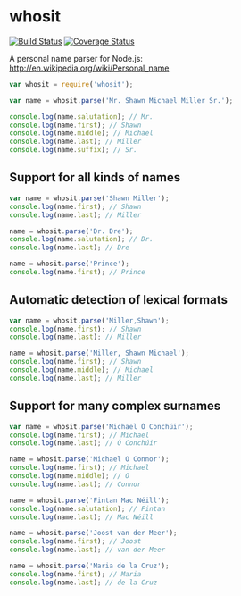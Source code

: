 # whosit

[![Build Status](https://github.com/mediocre/whosit/actions/workflows/test.yml/badge.svg?branch=main)](https://github.com/mediocre/whosit/actions?query=workflow%3Abuild+branch%3Amain)
[![Coverage Status](https://coveralls.io/repos/github/mediocre/whosit/badge.svg?branch=main)](https://coveralls.io/github/mediocre/whosit?branch=main)

A personal name parser for Node.js: http://en.wikipedia.org/wiki/Personal_name

```js
var whosit = require('whosit');

var name = whosit.parse('Mr. Shawn Michael Miller Sr.');

console.log(name.salutation); // Mr.
console.log(name.first); // Shawn
console.log(name.middle); // Michael
console.log(name.last); // Miller
console.log(name.suffix); // Sr.
```

## Support for all kinds of names

```js
var name = whosit.parse('Shawn Miller');
console.log(name.first); // Shawn
console.log(name.last); // Miller

name = whosit.parse('Dr. Dre');
console.log(name.salutation); // Dr.
console.log(name.last); // Dre

name = whosit.parse('Prince');
console.log(name.first); // Prince
```

## Automatic detection of lexical formats

```js
var name = whosit.parse('Miller,Shawn');
console.log(name.first); // Shawn
console.log(name.last); // Miller

name = whosit.parse('Miller, Shawn Michael');
console.log(name.first); // Shawn
console.log(name.middle); // Michael
console.log(name.last); // Miller
```

## Support for many complex surnames
```js
var name = whosit.parse('Michael Ó Conchúir');
console.log(name.first); // Michael
console.log(name.last); // Ó Conchúir

name = whosit.parse('Michael O Connor');
console.log(name.first); // Michael
console.log(name.middle); // O
console.log(name.last); // Connor

name = whosit.parse('Fintan Mac Néill');
console.log(name.salutation); // Fintan
console.log(name.last); // Mac Néill

name = whosit.parse('Joost van der Meer');
console.log(name.first); // Joost
console.log(name.last); // van der Meer

name = whosit.parse('Maria de la Cruz');
console.log(name.first); // Maria
console.log(name.last); // de la Cruz
```
